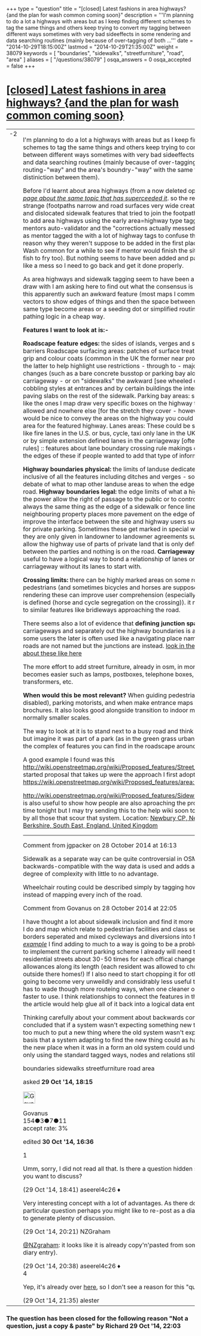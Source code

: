+++
type = "question"
title = "[closed] Latest fashions in area highways? {and the plan for wash common coming soon}"
description = '''I&#x27;m planning to do a lot a highways with areas but as I keep finding different schemes to tag the same things and others keep trying to convert my tagging between different ways sometimes with very bad sideeffects in some rendering and data searching routines (mainly because of over-tagging of both ...'''
date = "2014-10-29T18:15:00Z"
lastmod = "2014-10-29T21:35:00Z"
weight = 38079
keywords = [ "boundaries", "sidewalks", "streetfurniture", "road", "area" ]
aliases = [ "/questions/38079" ]
osqa_answers = 0
osqa_accepted = false
+++

<div class="headNormal">

# [\[closed\] Latest fashions in area highways? {and the plan for wash common coming soon}](/questions/38079/latest-fashions-in-area-highways-and-the-plan-for-wash-common-coming-soon)

</div>

<div id="main-body">

<div id="askform">

<table id="question-table" style="width:100%;">
<colgroup>
<col style="width: 50%" />
<col style="width: 50%" />
</colgroup>
<tbody>
<tr>
<td style="width: 30px; vertical-align: top"><div class="vote-buttons">
<span id="post-38079-upvote" class="ajax-command post-vote up" rel="nofollow" title="I like this post (click again to cancel)"> </span>
<div id="post-38079-score" class="post-score" title="current number of votes">
-2
</div>
<span id="post-38079-downvote" class="ajax-command post-vote down" rel="nofollow" title="I dont like this post (click again to cancel)"> </span> <span id="favorite-mark" class="ajax-command favorite-mark" rel="nofollow" title="mark/unmark this question as favorite (click again to cancel)"> </span>
<div id="favorite-count" class="favorite-count">
&#10;</div>
</div></td>
<td><div id="item-right">
<div class="question-body">
<p>I'm planning to do a lot a highways with areas but as I keep finding different schemes to tag the same things and others keep trying to convert my tagging between different ways sometimes with very bad sideeffects in some rendering and data searching routines (mainly because of over-tagging of both the routing-"way" and the area's boundry-"way" with the same tags, weakening distiniction between them).</p>
<p>Before I'd learnt about area highways (from a now deleted option <a href="http://wiki.openstreetmap.org/wiki/Talk:Tag:area%3Dhighway">here</a> ) <a href="https://wiki.openstreetmap.org/wiki/Proposed_features/area:highway"><em>A later page about the same topic that has superceeded it</em></a>. so the results became a bit strange (footpaths narrow and road surfaces very wide creating mismatchings and dislocated sidewalk features that tried to join the footpaths. Then when I tried to add area highways using the early area=highway type tagging it fell foul of mentors auto-validator and the "corrections actually messed up in some renders as mentor tagged the with a lot of highway tags to confuse things. The key reason why they weren't suppose to be added in the first place. So I gave up on Wash common for a while to see if mentor would finish the site off, (I had other fish to fry too). But nothing seems to have been added and parts are just looking like a mess so I need to go back and get it done properly.</p>
<p>As area highways and sidewalk tagging seem to have been a moving target to draw with I am asking here to find out what the consensus is at the moment on this apparently such an awkward feature (most maps I commercially use just use vectors to show edges of things and then the space between the "edges" of the same type become areas or a seeding dot or simplified routing line to carry the pathing logic in a cheap way.</p>
<p><strong>Features I want to look at is:-</strong></p>
<p><strong>Roadscape feature edges:</strong> the sides of islands, verges and special contraflow barriers Roadscape surfacing areas: patches of surface treatments from special grip and colour coats (common in the UK the former near problem junctions, and the latter to help highlight use restrictions - through to - major surface material changes (such as a bare concrete busstop or parking bay alongside a tarmac carriageway - or on "sidewalks" the awkward [see wheeled carts etc] patches of cobbling styles at entrances and by certain buildings the interrupt the smoother paving slabs on the rest of the sidewalk. Parking bay areas: some jurisdictions like the ones I map draw very specific boxes on the highway that parking is allowed and nowhere else [for the stretch they cover - however short]. So it would be nice to convey the areas on the highway you could park when doing a area for the featured highway. Lanes areas: These could be special rules spaces like fire lanes in the U.S. or bus, cycle, taxi only lane in the UK and elsewhere. -- or by simple extension defined lanes in the carriageway [often when painted to rules] :: features about lane boundary crossing rule makings could be added on the edges of these if people wanted to add that type of information.</p>
<p><strong>Highway boundaries physical:</strong> the limits of landuse dedicated to the highway inclusive of all the features including ditches and verges - solves the strange debate of what to map other landuse areas to when the edge runs alongside the road. <strong>Highway boundaries legal:</strong> the edge limits of what a highway authority has the power allow the right of passage to the public or to control parking etc isn't always the same thing as the edge of a sidewalk or fence line sometimes neighbouring property places more pavement on the edge of the highway to improve the interface between the site and highway users such outside shops or for private parking. Sometimes these get marked in special ways while others they are only given in landowner to landowner agreements such as rents paid to allow the highway use of parts of private land that is only defined in a contract between the parties and nothing is on the road. <strong>Carriageway edges:</strong>it might be useful to have a logical way to bond a relationship of lanes or just to map a carriageway without its lanes to start with.</p>
<p><strong>Crossing limits:</strong> there can be highly marked areas on some roads where pedestrians (and sometimes bicycles and horses are supposed to cross in. rendering these can improve user comprehension (especially when multipathing is defined (horse and cycle segregation on the crossing)). it may also render well to similar features like bridleways approaching the road.</p>
<p>There seems also a lot of evidence that <strong>defining junction space</strong> on both carriageways and separately out the highway boundaries is also important for some users the later is often used like a navigating place name especially when roads are not named but the junctions are instead. <a href="https://wiki.openstreetmap.org/wiki/Proposed_features/highway%3Djunction">look in the wiki for examples about these like here</a></p>
<p>The more effort to add street furniture, already in osm, in more precise locations, becomes easier such as lamps, postboxes, telephone boxes, kiosks, transformers, etc.</p>
<p><strong>When would this be most relevant?</strong> When guiding pedestrians (especially the disabled), parking motorists, and when make entrance maps for flyers and brochures. It also looks good alongside transition to indoor mapping systems at normally smaller scales.</p>
<p>The way to look at it is to stand next to a busy road and think of as not just a road but imagine it was part of a park (as in the green grass urban variety) and to map the complex of features you can find in the roadscape around you.</p>
<p>A good example I found was this <a href="http://wiki.openstreetmap.org/wiki/Proposed_features/Street_area">http://wiki.openstreetmap.org/wiki/Proposed_features/Street_area</a> and this earlier started proposal that takes up were the approach I first adopted left off <a href="https://wiki.openstreetmap.org/wiki/Proposed_features/area:highway">https://wiki.openstreetmap.org/wiki/Proposed_features/area:highway</a>.</p>
<p><a href="http://wiki.openstreetmap.org/wiki/Proposed_features/Sidewalk_as_separate_way">http://wiki.openstreetmap.org/wiki/Proposed_features/Sidewalk_as_separate_way</a> is also useful to show how people are also aproaching the problem. I'm out of time tonight but I may try sending this to the help wiki soon to get some feed back by all those that scour that system. Location: <a href="https://www.openstreetmap.org/#map=14/51.378477516876/-1.35069876909256">Newbury CP, Newbury, West Berkshire, South East, England, United Kingdom</a></p>
<hr />
<p>Comment from jgpacker on 28 October 2014 at 16:13</p>
<p>Sidewalk as a separate way can be quite controversial in OSM, because it's not backwards-compatible with the way data is used and adds a considerable degree of complexity with little to no advantage.</p>
<p>Wheelchair routing could be described simply by tagging how usable a path is instead of mapping every inch of the road.</p>
<p>Comment from Govanus on 28 October 2014 at 22:05</p>
<p>I have thought a lot about sidewalk inclusion and find it more useful for the things I do and map which relate to pedestrian facilities and class seperated roads with borders seperated and mixed cycleways and diversions into footpaths. <a href="https://www.openstreetmap.org/#map=19/51.76226/-1.23653"><em>As an example</em></a> I find adding to much to a way is going to be a problem going forward as to implement the current parking scheme I already will need to chop some short residential streets about 30-50 times for each offical change in parking allowances along its length (each resident was allowed to choose what was outside there homes!) If I also need to start chopping it for other small features its going to become very unweildly and considrably less useful to routing; that then has to wade though more routeing ways, when one cleaner one would have been faster to use. I think relationships to connect the features in the areas descibed in the article would help glue all of it back into a logical data entity.</p>
<p>Thinking carefully about your comment about backwards compatiblity I concluded that if a system wasn't expecting something new then it wouldn't hurt too much to put a new thing where the old system wasn't expecting it to be on the basis that a system adapting to find the new thing could as happily look for it in the new place when it was in a form an old system could understand its format ie only using the standard tagged ways, nodes and relations still.</p>
</div>
<div id="question-tags" class="tags-container tags">
<span class="post-tag tag-link-boundaries" rel="tag" title="see questions tagged &#39;boundaries&#39;">boundaries</span> <span class="post-tag tag-link-sidewalks" rel="tag" title="see questions tagged &#39;sidewalks&#39;">sidewalks</span> <span class="post-tag tag-link-streetfurniture" rel="tag" title="see questions tagged &#39;streetfurniture&#39;">streetfurniture</span> <span class="post-tag tag-link-road" rel="tag" title="see questions tagged &#39;road&#39;">road</span> <span class="post-tag tag-link-area" rel="tag" title="see questions tagged &#39;area&#39;">area</span>
</div>
<div id="question-controls" class="post-controls">
&#10;</div>
<div class="post-update-info-container">
<div class="post-update-info post-update-info-user">
<p>asked <strong>29 Oct '14, 18:15</strong></p>
<img src="https://secure.gravatar.com/avatar/30d90feb3a40fa6255767f95a8cd7943?s=32&amp;d=identicon&amp;r=g" class="gravatar" width="32" height="32" alt="Govanus&#39;s gravatar image" />
<p><span>Govanus</span><br />
<span class="score" title="154 reputation points">154</span><span title="3 badges"><span class="badge1">●</span><span class="badgecount">3</span></span><span title="7 badges"><span class="silver">●</span><span class="badgecount">7</span></span><span title="11 badges"><span class="bronze">●</span><span class="badgecount">11</span></span><br />
<span class="accept_rate" title="Rate of the user&#39;s accepted answers">accept rate:</span> <span title="Govanus has one accepted answer">3%</span></p>
</div>
<div class="post-update-info post-update-info-edited">
<p><span> edited <strong>30 Oct '14, 16:36</strong> </span></p>
</div>
</div>
<div id="comments-container-38079" class="comments-container">
<span id="38083"></span>
<div id="comment-38083" class="comment">
<div id="post-38083-score" class="comment-score">
1
</div>
<div class="comment-text">
<p>Umm, sorry, I did not read all that. Is there a question hidden somewhere or do you want to discuss?</p>
</div>
<div id="comment-38083-info" class="comment-info">
<span class="comment-age">(29 Oct '14, 18:41)</span> <span class="comment-user userinfo">aseerel4c26 ♦</span>
</div>
</div>
<span id="38090"></span>
<div id="comment-38090" class="comment">
<div id="post-38090-score" class="comment-score">
&#10;</div>
<div class="comment-text">
<p>Very interesting concept with a lot of advantages. As there doesn't appear to be a particular question perhaps you might like to re-post as a diary entry - they seem to generate plenty of discussion.</p>
</div>
<div id="comment-38090-info" class="comment-info">
<span class="comment-age">(29 Oct '14, 20:21)</span> <span class="comment-user userinfo">NZGraham</span>
</div>
</div>
<span id="38091"></span>
<div id="comment-38091" class="comment">
<div id="post-38091-score" class="comment-score">
&#10;</div>
<div class="comment-text">
<p><a href="http://help.openstreetmap.org/users/6756/nzgraham">@NZgraham</a>: it looks like it is already copy'n'pasted from somewhere (maybe a diary entry).</p>
</div>
<div id="comment-38091-info" class="comment-info">
<span class="comment-age">(29 Oct '14, 20:38)</span> <span class="comment-user userinfo">aseerel4c26 ♦</span>
</div>
</div>
<span id="38096"></span>
<div id="comment-38096" class="comment">
<div id="post-38096-score" class="comment-score">
4
</div>
<div class="comment-text">
<p>Yep, it's already over <a href="http://www.openstreetmap.org/user/Govanus/diary/24021">here</a>, so I don't see a reason for this "question" on this site.</p>
</div>
<div id="comment-38096-info" class="comment-info">
<span class="comment-age">(29 Oct '14, 21:35)</span> <span class="comment-user userinfo">alester</span>
</div>
</div>
</div>
<div id="comment-tools-38079" class="comment-tools">
&#10;</div>
<div class="clear">
&#10;</div>
<div id="comment-38079-form-container" class="comment-form-container">
&#10;</div>
<div class="clear">
&#10;</div>
</div></td>
</tr>
</tbody>
</table>

<div class="question-status" style="margin-bottom:15px">

### The question has been closed for the following reason "Not a question, just a copy & paste" by Richard 29 Oct '14, 22:03

</div>

</div>

</div>


